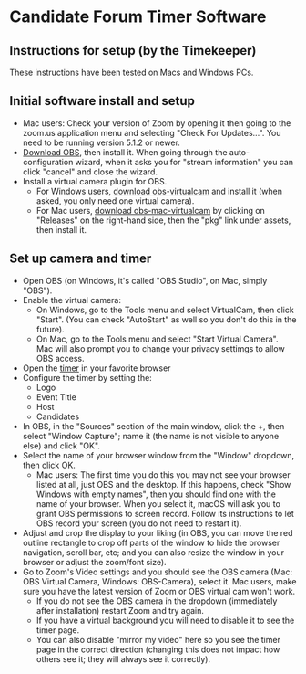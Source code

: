 # Candidate Forum Timer Software

## Instructions for setup (by the Timekeeper)
These instructions have been tested on Macs and Windows PCs.

## Initial software install and setup
* Mac users: Check your version of Zoom by opening it then going to the zoom.us application menu and selecting "Check For Updates...". You need to be running version 5.1.2 or newer.
* [Download OBS](https://obsproject.com), then install it. When going through the auto-configuration wizard, when it asks you for "stream information" you can click "cancel" and close the wizard.
* Install a virtual camera plugin for OBS.
   * For Windows users, [download obs-virtualcam](https://obsproject.com/forum/resources/obs-virtualcam.949/) and install it (when asked, you only need one virtual camera). 
   * For Mac users, [download obs-mac-virtualcam](https://github.com/johnboiles/obs-mac-virtualcam) by clicking on "Releases" on the right-hand side, then the "pkg" link under assets, then install it.

## Set up camera and timer
* Open OBS (on Windows, it's called "OBS Studio", on Mac, simply "OBS").
* Enable the virtual camera:
  * On Windows, go to the Tools menu and select VirtualCam, then click "Start". (You can check "AutoStart" as well so you don't do this in the future).
  * On Mac, go to the Tools menu and select "Start Virtual Camera". Mac will also prompt you to change your privacy settimgs to allow OBS access.
* Open the [timer](https://drjkl.github.io/candidate-forum-timer/) in your favorite browser
* Configure the timer by setting the:
  * Logo
  * Event Title
  * Host
  * Candidates
* In OBS, in the "Sources" section of the main window, click the +, then select "Window Capture"; name it (the name is not visible to anyone else) and click "OK". 
* Select the name of your browser window from the "Window" dropdown, then click OK.
  * Mac users: The first time you do this you may not see your browser listed at all, just OBS and the desktop. If this happens, check "Show Windows with empty names", then you should find one with the name of your browser. When you select it, macOS will ask you to grant OBS permissions to screen record. Follow its instructions to let OBS record your screen (you do not need to restart it).
* Adjust and crop the display to your liking (in OBS, you can move the red outline rectangle to crop off parts of the window to hide the browser navigation, scroll bar, etc; and you can also resize the window in your browser or adjust the zoom/font size).
* Go to Zoom's Video settings and you should see the OBS camera (Mac: OBS Virtual Camera, Windows: OBS-Camera), select it. Mac users, make sure you have the latest version of Zoom or OBS virtual cam won't work.
  * If you do not see the OBS camera in the dropdown (immediately after installation) restart Zoom and try again. 
  * If you have a virtual background you will need to disable it to see the timer page. 
  * You can also disable "mirror my video" here so you see the timer page in the correct direction (changing this does not impact how others see it; they will always see it correctly).
